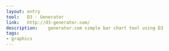 ```yaml
---
layout: entry
tool:	D3 - Generator
link:	http://d3-generator.com/
description:	generator.com simple bar chart tool using D3
tags:
- graphics	
---
```

